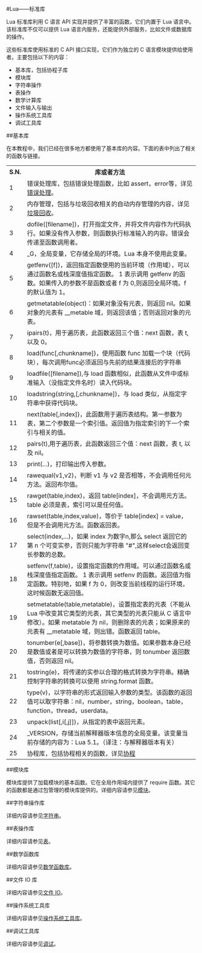 #Lua——标准库  

Lua 标准库利用 C 语言 API 实现并提供了丰富的函数，它们内置于 Lua 语言中。该标准库不仅可以提供 Lua 语言内服务，还能提供外部服务，比如文件或数据库的操作。  

这些标准库使用标准的 C API 接口实现，它们作为独立的 C 语言模块提供给使用者。主要包括以下的内容：
<ul>
	<li>基本库，包括协程子库</li>
	<li>模块库</li>
	<li>字符串操作</li>
	<li>表操作</li>
	<li>数学计算库</li>
	<li>文件输入与输出</li>
	<li>操作系统工具库</li>
	<li>调试工具库</li>
</ul>

##基本库  

在本教程中，我们已经在很多地方都使用了基本库的内容。下面的表中列出了相关的函数与链接。  

<table>
	<tr>
		<th>S.N.</th>
		<th>库或者方法</th>
	</tr>
	<tr>
		<td>1</td>
		<td>错误处理库，包括错误处理函数，比如 assert，error等，详见<a href="./error-handling.md">错误处理</a>。</td>
	</tr>
	<tr>
		<td>2</td>
		<td>内存管理，包括与垃圾回收相关的自动内存管理的内容，详见<a href="./garbage-collection.md">垃圾回收</a>。</td>
	</tr>
	<tr>
		<td>3</td>
		<td>dofile([filename])，打开指定文件，并将文件内容作为代码执行。如果没有传入参数，则函数执行标准输入的内容。错误会传递至函数调用者。</td>
	</tr>
	<tr>
		<td>4</td>
		<td>_G，全局变量，它存储全局的环境。Lua 本身不使用此变量。</td>
	</tr>
	<tr>
		<td>5</td>
		<td>getfenv([f])，返回指定函数使用的当前环境（作用域），可以通过函数名或栈深度值指定函数。 1 表示调用 getfenv 的函数。如果传入的参数不是函数或者 f 为 0,则返回全局环境。f 的默认值为 1。</td>
	</tr>
	<tr>
		<td>6</td>
		<td>getmetatable(object)：如果对象没有元表，则返回 nil。如果对象的元表有 __metable 域，则返回该值；否则返回对象的元表。</td>
	</tr>
	<tr>
		<td>7</td>
		<td>ipairs(t)，用于遍历表，此函数返回三个值：next 函数，表 t, 以及 0。</td>
	</tr>
	<tr>
		<td>8</td>
		<td>load(func[,chunkname])，使用函数 func 加载一个块（代码块），每次调用func必须返回与先前的结果连接后的字符串</td>
	</tr>
	<tr>
		<td>9</td>
		<td>loadfile([filename]),与 load 函数相似，此函数从文件中或标准输入（没指定文件名时）读入代码块。</td>
	</tr>
	<tr>
		<td>10</td>
		<td>loadstring(string,[,chunkname])，与 load 类似，从指定字符串中获得代码块。</td>
	</tr>
	<tr>
		<td>11</td>
		<td>next(table[,index])，此函数用于遍历表结构。第一参数为表，第二个参数是一个索引值。返回值为指定索引的下一个索引与相关的值。</td>
	</tr>
	<tr>
		<td>12</td>
		<td>pairs(t),用于遍历表，此函数返回三个值：next 函数，表 t, 以及 nil。</td>
	</tr>
	<tr>
		<td>13</td>
		<td>print(...)，打印输出传入参数。</td>
	</tr>
	<tr>
		<td>14</td>
		<td>rawequal(v1,v2)，判断 v1 与 v2 是否相等，不会调用任何元方法。返回布尔值。</td>
	</tr>
	<tr>
		<td>15</td>
		<td>rawget(table,index)，返回 table[index]，不会调用元方法。table 必须是表，索引可以是任何值。</td>
	</tr>
	<tr>
		<td>16</td>
		<td>rawset(table,index,value)，等价于 table[index] = value，但是不会调用元方法。函数返回表。</td>
	</tr>
	<tr>
		<td>17</td>
		<td>select(index,...)，如果 index 为数字n,那么 select 返回它的第 n 个可变实参，否则只能为字符串 "#",这样select会返回变长参数的总数。</td>
	</tr>
	<tr>
		<td>18</td>
		<td>setfenv(f,table)，设置指定函数的作用域。可以通过函数名或栈深度值指定函数。 1 表示调用 setfenv 的函数。返回值为指定函数。特别地，如果 f 为 0，则改变当前线程的运行环境，这时候函数无返回值。</td>
	</tr>
	<tr>
		<td>19</td>
		<td>setmetatable(table,metatable)，设置指定表的元表（不能从 Lua 中改变其它类型的元表，其它类型的元表只能从 C 语言中修改）。如果 metatable 为 nil，则删除表的元表；如果原来的元表有 __metatable 域，则出错。函数返回 table。 </td>
	</tr>
	<tr>
		<td>20</td>
		<td>tonumber(e[,base])，将参数转换为数值。如果参数本身已经是数值或者是可以转换为数值的字符串，则 tonumber 返回数值，否则返回 nil。</td>
	</tr>
	<tr>
		<td>21</td>
		<td>tostring(e)，将传递的实参以合理的格式转换为字符串。精确控制字符串的转换可以使用 string.format 函数。</td>
	</tr>
	<tr>
		<td>22</td>
		<td>type(v)，以字符串的形式返回输入参数的类型。该函数的返回值可以取字符串：nil，number，string，boolean，table，function，thread，userdata。</td>
	</tr>
	<tr>
		<td>23</td>
		<td>unpack(list[,i[,j]])，从指定的表中返回元素。</td>
	</tr>
	<tr>
		<td>24</td>
		<td>_VERSION，存储当前解释器版本信息的全局变量。该变量当前存储的内容为：Lua 5.1。（译注：与解释器版本有关）</td>
	</tr>
	<tr>
		<td>25</td>
		<td>协程库，包括协程相关的函数，详见<a href="./coroutines.md">协程</a></td>
	</tr>
</table>

##模块库  

模块库提供了加载模块的基本函数。它在全局作用域内提供了 require 函数。其它的函数都是通过包管理的模块库提供的。详细内容请参见<a href="./modules.md">模块</a>。

##字符串操作库  

详细内容请参见<a href="./strings.md">字符串</a>。

##表操作库  

详细内容请参见<a href="./tables.md">表</a>。

##数学函数库

详细内容请参见<a href="./math-library.md">数学函数库</a>。 

##文件 IO 库  

详细内容请参见<a href="./file-io.md">文件 IO</a>。 

##操作系统工具库  

详细内容请参见<a href="./operating-system-facilities.md">操作系统工具库</a>。 

##调试工具库  

详细内容请参见<a href="./debugging.md">调试</a>。 